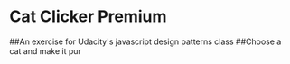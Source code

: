 # Cat Clicker Premium
##An exercise for Udacity's javascript design patterns class
##Choose a cat and make it pur
